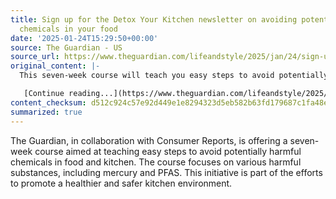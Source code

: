```yaml
---
title: Sign up for the Detox Your Kitchen newsletter on avoiding potentially harmful
  chemicals in your food
date: '2025-01-24T15:29:50+00:00'
source: The Guardian - US
source_url: https://www.theguardian.com/lifeandstyle/2025/jan/24/sign-up-for-the-detox-your-kitchen-newsletter-your-guide-to-avoiding-chemicals-in-your-food
original_content: |-
  This seven-week course will teach you easy steps to avoid potentially harmful chemicals in your food and kitchen - from mercury to PFAS. Created with Consumer Reports, the leading independent consumer organization in the US

   [Continue reading...](https://www.theguardian.com/lifeandstyle/2025/jan/24/sign-up-for-the-detox-your-kitchen-newsletter-your-guide-to-avoiding-chemicals-in-your-food)
content_checksum: d512c924c57e92d449e1e8294323d5eb582b63fd179687c1fa48e65267632c87
summarized: true
---
```


The Guardian, in collaboration with Consumer Reports, is offering a seven-week course aimed at teaching easy steps to avoid potentially harmful chemicals in food and kitchen. The course focuses on various harmful substances, including mercury and PFAS. This initiative is part of the efforts to promote a healthier and safer kitchen environment.
